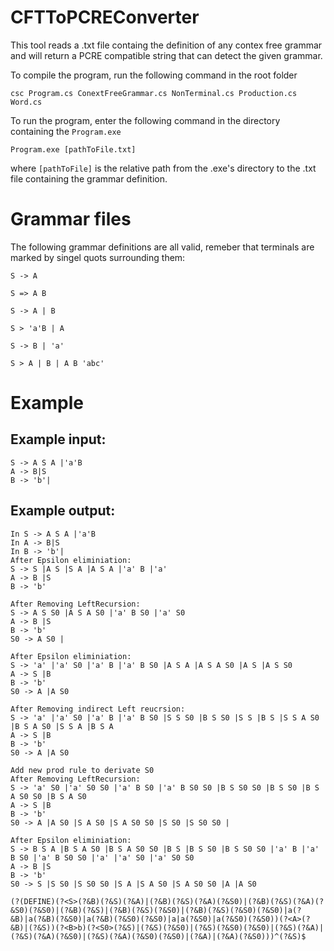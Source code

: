 # CFTToPCREConverter

This tool reads a .txt file containg the definition of any contex free grammar and will return a PCRE compatible string that can detect the given grammar.

To compile the program, run the following command in the root folder
```
csc Program.cs ConextFreeGrammar.cs NonTerminal.cs Production.cs Word.cs 
```

To run the program, enter the following command in the directory containing the `Program.exe`

```
Program.exe [pathToFile.txt]
```
where ```[pathToFile]``` is the relative path from the .exe's directory to the .txt file containing the grammar definition.

# Grammar files

The following grammar definitions are all valid, remeber that terminals are marked by singel quots surrounding them:

```
S -> A

S => A B

S -> A | B

S > 'a'B | A

S -> B | 'a'

S > A | B | A B 'abc'
```

# Example

## Example input:

```
S -> A S A |'a'B
A -> B|S
B -> 'b'|
```
## Example output:
```
In S -> A S A |'a'B
In A -> B|S
In B -> 'b'|
After Epsilon eliminiation:
S -> S |A S |S A |A S A |'a' B |'a' 
A -> B |S 
B -> 'b' 

After Removing LeftRecursion:
S -> A S S0 |A S A S0 |'a' B S0 |'a' S0 
A -> B |S 
B -> 'b' 
S0 -> A S0 |

After Epsilon eliminiation:
S -> 'a' |'a' S0 |'a' B |'a' B S0 |A S A |A S A S0 |A S |A S S0 
A -> S |B 
B -> 'b' 
S0 -> A |A S0 

After Removing indirect Left reucrsion:
S -> 'a' |'a' S0 |'a' B |'a' B S0 |S S S0 |B S S0 |S S |B S |S S A S0 |B S A S0 |S S A |B S A 
A -> S |B 
B -> 'b' 
S0 -> A |A S0 

Add new prod rule to derivate S0
After Removing LeftRecursion:
S -> 'a' S0 |'a' S0 S0 |'a' B S0 |'a' B S0 S0 |B S S0 S0 |B S S0 |B S A S0 S0 |B S A S0 
A -> S |B 
B -> 'b' 
S0 -> A |A S0 |S A S0 |S A S0 S0 |S S0 |S S0 S0 |

After Epsilon eliminiation:
S -> B S A |B S A S0 |B S A S0 S0 |B S |B S S0 |B S S0 S0 |'a' B |'a' B S0 |'a' B S0 S0 |'a' |'a' S0 |'a' S0 S0 
A -> B |S 
B -> 'b' 
S0 -> S |S S0 |S S0 S0 |S A |S A S0 |S A S0 S0 |A |A S0 

(?(DEFINE)(?<S>(?&B)(?&S)(?&A)|(?&B)(?&S)(?&A)(?&S0)|(?&B)(?&S)(?&A)(?&S0)(?&S0)|(?&B)(?&S)|(?&B)(?&S)(?&S0)|(?&B)(?&S)(?&S0)(?&S0)|a(?&B)|a(?&B)(?&S0)|a(?&B)(?&S0)(?&S0)|a|a(?&S0)|a(?&S0)(?&S0))(?<A>(?&B)|(?&S))(?<B>b)(?<S0>(?&S)|(?&S)(?&S0)|(?&S)(?&S0)(?&S0)|(?&S)(?&A)|(?&S)(?&A)(?&S0)|(?&S)(?&A)(?&S0)(?&S0)|(?&A)|(?&A)(?&S0)))^(?&S)$
```